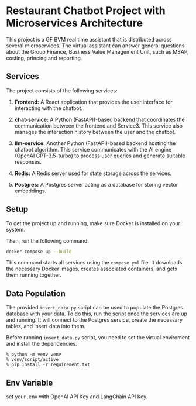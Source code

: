 # Restaurant Chatbot Project with Microservices Architecture

This project is a GF BVM real time assistant that is distributed across several microservices. The virtual assistant can answer general questions about the Group Finance, Business Value Management Unit, such as MSAP, costing, princing and reporting.

## Services

The project consists of the following services:

1. **Frontend:** A React application that provides the user interface for interacting with the chatbot.

2. **chat-service:** A Python (FastAPI)-based backend that coordinates the communication between the frontend and Service3. This service also manages the interaction history between the user and the chatbot.

3. **llm-service:** Another Python (FastAPI)-based backend hosting the chatbot algorithm. This service communicates with the AI engine (OpenAI GPT-3.5-turbo) to process user queries and generate suitable responses.

4. **Redis:** A Redis server used for state storage across the services.

5. **Postgres:** A Postgres server acting as a database for storing vector embeddings.

## Setup

To get the project up and running, make sure Docker is installed on your system.

Then, run the following command:

```bash
docker compose up --build
```

This command starts all services using the `compose.yml` file. It downloads the necessary Docker images, creates associated containers, and gets them running together.

## Data Population

The provided `insert_data.py` script can be used to populate the Postgres database with your data. To do this, run the script once the services are up and running. It will connect to the Postgres service, create the necessary tables, and insert data into them.

Before running `insert_data.py` script, you need to set the virtual enviroment and install the dependencies.
```
% python -m venv venv
% venv/script/active
% pip install -r requirement.txt
```

## Env Variable
set your .env with OpenAI API Key and LangChain API Key.

